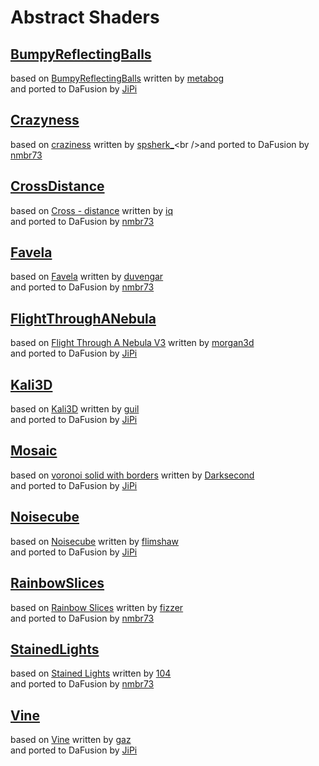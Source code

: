 
  <!--                                                             -->
  <!--           THIS IS AN AUTOMATICALLY GENERATED FILE           -->
  <!--                                                             -->
  <!--                  D O   N O T   E D I T ! ! !                -->
  <!--                                                             -->
  <!--  ALL CHANGES WILL BE OVERWRITTEN WITHOUT ANY FURTHER NOTICE -->
  <!--                                                             -->


  # Abstract Shaders

## **[BumpyReflectingBalls](BumpyReflectingBalls.md)**
based on [BumpyReflectingBalls](https://www.shadertoy.com/view/Xdl3Dj) written by [metabog](https://www.shadertoy.com/user/metabog)<br />and ported to DaFusion by [JiPi](....//Site/Profiles/JiPi.md)

## **[Crazyness](Crazyness.md)**
based on [craziness](https://www.shadertoy.com/view/wdjSRc) written by [spsherk_](https://www.shadertoy.com/user/spsherk_)<br />and ported to DaFusion by [nmbr73](....//Site/Profiles/nmbr73.md)

## **[CrossDistance](CrossDistance.md)**
based on [Cross - distance](https://www.shadertoy.com/view/XtGfzw) written by [iq](https://www.shadertoy.com/user/iq)<br />and ported to DaFusion by [nmbr73](....//Site/Profiles/nmbr73.md)

## **[Favela](Favela.md)**
based on [Favela](https://www.shadertoy.com/view/ldGcDh) written by [duvengar](https://www.shadertoy.com/user/duvengar)<br />and ported to DaFusion by [nmbr73](....//Site/Profiles/nmbr73.md)

## **[FlightThroughANebula](FlightThroughANebula.md)**
based on [Flight Through A Nebula V3](https://www.shadertoy.com/view/tsK3Rd) written by [morgan3d](https://www.shadertoy.com/user/morgan3d)<br />and ported to DaFusion by [JiPi](....//Site/Profiles/JiPi.md)

## **[Kali3D](Kali3D.md)**
based on [Kali3D](https://www.shadertoy.com/view/MdB3DK) written by [guil](https://www.shadertoy.com/user/guil)<br />and ported to DaFusion by [JiPi](....//Site/Profiles/JiPi.md)

## **[Mosaic](Mosaic.md)**
based on [voronoi solid with borders](https://www.shadertoy.com/view/XtySRc) written by [Darksecond](https://www.shadertoy.com/user/Darksecond)<br />and ported to DaFusion by [JiPi](....//Site/Profiles/JiPi.md)

## **[Noisecube](Noisecube.md)**
based on [Noisecube](https://www.shadertoy.com/view/4sGBD1) written by [flimshaw](https://www.shadertoy.com/user/flimshaw)<br />and ported to DaFusion by [JiPi](....//Site/Profiles/JiPi.md)

## **[RainbowSlices](RainbowSlices.md)**
based on [Rainbow Slices](https://www.shadertoy.com/view/XdsGD4) written by [fizzer](https://www.shadertoy.com/user/fizzer)<br />and ported to DaFusion by [nmbr73](....//Site/Profiles/nmbr73.md)

## **[StainedLights](StainedLights.md)**
based on [Stained Lights](https://www.shadertoy.com/view/WlsSzM) written by [104](https://www.shadertoy.com/user/104)<br />and ported to DaFusion by [nmbr73](....//Site/Profiles/nmbr73.md)

## **[Vine](Vine.md)**
based on [Vine](https://www.shadertoy.com/view/XldSz7) written by [gaz](https://www.shadertoy.com/user/gaz)<br />and ported to DaFusion by [JiPi](....//Site/Profiles/JiPi.md)

